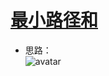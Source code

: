 [最小路径和](https://leetcode-cn.com/problems/minimum-path-sum/)
==========  

+ 思路：  
![avatar](/images/minimum-path-sum.jpeg)
